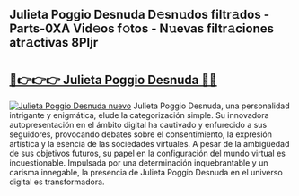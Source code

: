 ## Julieta Poggio Desnuda D𝚎sn𝚞dos filtr𝚊dos - Parts-0XA Vid𝚎os f𝚘tos - N𝚞evas filtr𝚊ciones atr𝚊ctivas 8PIjr

# <h2><a href="http://mb0ofo.tromn.icu/?c=Julieta+Poggio+Desnuda">🔗👉👉👉 Julieta Poggio Desnuda 🔗🔗</a></h2>

[![Julieta Poggio Desnuda nuevo](https://i.imgur.com/pEAQMta.gif)](http://mb0ofo.tromn.icu/?c=Julieta+Poggio+Desnuda)
Julieta Poggio Desnuda, una personalidad intrigante y enigmática, elude la categorización simple. Su innovadora autopresentación en el ámbito digital ha cautivado y enfurecido a sus seguidores, provocando debates sobre el consentimiento, la expresión artística y la esencia de las sociedades virtuales. A pesar de la ambigüedad de sus objetivos futuros, su papel en la configuración del mundo virtual es incuestionable. Impulsada por una determinación inquebrantable y un carisma innegable, la presencia de Julieta Poggio Desnuda en el universo digital es transformadora.
